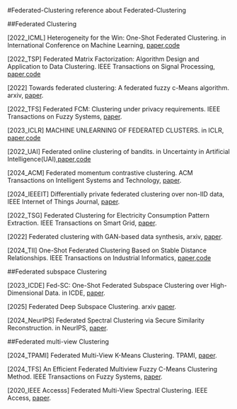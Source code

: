 #Federated-Clustering
reference about Federated-Clustering

##Federated Clustering

[2022_ICML] Heterogeneity for the Win: One-Shot Federated Clustering. in International Conference on Machine Learning, [paper](https://proceedings.mlr.press/v139/dennis21a.html),[code](https://github.com/metastableB/kfed/)

[2022_TSP] Federated Matrix Factorization: Algorithm Design and Application to Data Clustering. IEEE Transactions on Signal Processing, [paper](https://ieeexplore.ieee.org/document/9713943),[code](https://github.com/metastableB/kfed/)

[2022] Towards federated clustering: A federated fuzzy c-Means algorithm.  arxiv, [paper](https://arxiv.org/abs/2201.07316).

[2022_TFS] Federated FCM: Clustering under privacy requirements. IEEE Transactions on Fuzzy Systems, [paper](https://ieeexplore.ieee.org/document/9516933).

[2023_ICLR] MACHINE UNLEARNING OF FEDERATED CLUSTERS. in ICLR, [paper](https://openreview.net/forum?id=VzwfoFyYDga),[code](https://github.com/thupchnsky/mufc)

[2022_UAI] Federated online clustering of bandits. in Uncertainty in Artificial Intelligence(UAI),[paper](https://proceedings.mlr.press/v180/liu22a.html),[code](https://github.com/ZhaoHaoRu/Federated-Clustering-of-Bandits)

[2024_ACM] Federated momentum contrastive clustering. ACM Transactions on Intelligent Systems and Technology, [paper](https://dl.acm.org/doi/abs/10.1145/3653981).

[2024_IEEEIT]  Differentially private federated clustering over non-IID data, IEEE Internet of Things Journal,  [paper](https://ieeexplore.ieee.org/abstract/document/10242375).

[2022_TSG] Federated Clustering for Electricity Consumption Pattern Extraction. IEEE Transactions on Smart Grid, [paper](https://ieeexplore.ieee.org/document/9693930).

[2022]  Federated clustering with GAN-based data synthesis, arxiv, [paper](https://arxiv.org/abs/2210.16524).

[2024_TII] One-Shot Federated Clustering Based on Stable Distance Relationships. IEEE Transactions on Industrial Informatics, [paper](https://ieeexplore.ieee.org/document/10634982),[code](https://github.com/mlyizhang/nnfc)

##Federated subspace Clustering

[2023_ICDE] Fed-SC: One-Shot Federated Subspace Clustering over High-Dimensional Data. in ICDE, [paper](https://ieeexplore.ieee.org/document/10184550).

[2025] Federated Deep Subspace Clustering. arxiv [paper](https://arxiv.org/abs/2501.00230).

[2024_NeurIPS] Federated Spectral Clustering via Secure Similarity Reconstruction. in NeurIPS, [paper](https://proceedings.neurips.cc/paper_files/paper/2023/hash/b6cd2650926d332c86a84c48529cc421-Abstract-Conference.html).

##Federated multi-view Clustering

[2024_TPAMI] Federated Multi-View K-Means Clustering. TPAMI, [paper](https://ieeexplore.ieee.org/document/10810504).

[2024_TFS] An Efficient Federated Multiview Fuzzy C-Means Clustering Method. IEEE Transactions on Fuzzy Systems, [paper](https://ieeexplore.ieee.org/abstract/document/10330655).

[2020_IEEE Accesss] Federated Multi-View Spectral Clustering. IEEE Access, [paper](https://ieeexplore.ieee.org/abstract/document/9252122).

